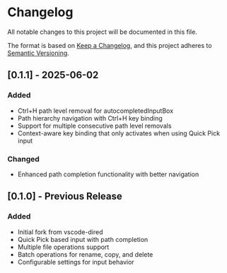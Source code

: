 # Changelog

All notable changes to this project will be documented in this file.

The format is based on [Keep a Changelog](https://keepachangelog.com/en/1.0.0/),
and this project adheres to [Semantic Versioning](https://semver.org/spec/v2.0.0.html).

## [0.1.1] - 2025-06-02

### Added
- Ctrl+H path level removal for autocompletedInputBox
- Path hierarchy navigation with Ctrl+H key binding
- Support for multiple consecutive path level removals
- Context-aware key binding that only activates when using Quick Pick input

### Changed
- Enhanced path completion functionality with better navigation

## [0.1.0] - Previous Release

### Added
- Initial fork from vscode-dired
- Quick Pick based input with path completion
- Multiple file operations support
- Batch operations for rename, copy, and delete
- Configurable settings for input behavior
